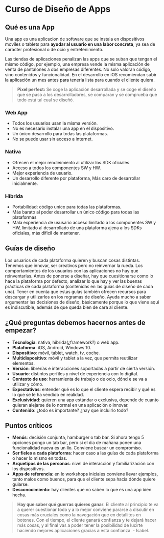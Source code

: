 # Curso de Diseño de Apps
## Qué es una App
Una app es una aplicacion de software que se instala en dispositivos moviles o tablets para **ayudar al usuario en una labor concreta**, ya sea de caracter profesional o de ocio y entretenimiento.

Las tiendas de aplicaciones penalizan las apps que se suban que tengan el mismo código, por ejemplo, una empresa vende la misma aplicación de venta de pantalones a dos empresas diferentes. No solo valoran código, sino contenidos y funcionalidad. En el desarrollo en iOS recomiendan subir la aplicación un mes antes para tenerla lista para cuando el cliente quiera.

> **Pixel perfect:** Se coge la aplicación desarrollada y se coge el diseño que se pasó a los desarrolladores, se comparan y se comprueba que todo está tal cual se diseñó.

### Web App
- Todos los usuarios usan la misma versión.
- No es necesario instalar una app en el dispositivo.
- Un único desarrollo para todas las plataformas.
- No se puede usar sin acceso a internet.

### Nativa
- Ofrecen el mejor rendieimiento al utilizar los SDK oficiales.
- Acceso a todos los componentes SW y HW.
- Mejor experiencia de usuario.
- Un desarrollo diferente por plataforma, Más caro de desarrollar inicialmente.

### Híbrida
- Portabilidad: código unico para todas las plataformas.
- Más barato al poder desarrollar un único código para todas las plataformas
- Mala experiencia de ususario acceso limitado a los componentes SW y HW, limitado al desarrollado de una plataforma ajena a los SDKs oficiales, más dificil de mantener.  


## Guías de diseño
Los usuarios de cada plataforma quieren y buscan cosas distintas. Tenemos que innovar, ser creativos pero no reinvernar la rueda. Los comportamientos de los usuarios con las aplicaciones no hay que reinventarlas. Antes de ponerse a diseñar, hay que cuesitionarse como lo hace la plataforma por defecto, analizar lo que hay y ver las buenas prácticas de cada plataforma (contenidas en las guías de diseño de cada una). Tener en cuenta que estas guías también ofrecen recursos para descargar y utilizarlos en los rogramas de diseño. Ayuda mucho a saber argumentar las decisiones de diseño, básicamente porque lo que viene aquí es indiscutible, además de que queda bien de cara al cliente.

## ¿Qué preguntas debemos hacernos antes de empezar?
- **Tecnología**: nativa, híbrida(¿framework?) o web app.
- **Plataforma**: iOS, Android, Windows 10.
- **Dispositivo**: móvil, tablet, watch, tv, coche.
- **Multidispositivo**: móvil y tablet a la vez, que permita reutilizar elementos.
- **Versión**: librerías e interacciones soportadas a partir de cierta versión.
- **Usuario**: distintos perfiles y nivel de experiencia con lo digital.  
- **Contexto de uso**: herramienta de trabajo o de ocio, dónd e se va a utilizar y cómo.
- **Expectativas**: entender qué es lo que el cliente espera recibir y qué es lo que se le ha vendido en realidad.
- **Exclusividad**: quieren una app estándar o exclusiva, depende de cuánto quieran alejarse de lo normal en una aplicación o innovar.
- **Contenido**: ¿todo es importante? ¿hay que incluirlo todo?

## Puntos críticos
- **Menús**: decisión conjunta, hamburger o tab bar. Si ahora tengo 5 opciones pongo un tab bar, pero si el dia de mañana ponen una funcionalidad nueva es un lío. Conviene buscar un compromiso.
- **Ser fieles a cada plataforma**: hacer caso a las guías de cada plataforma o hacer lo mismo en todas.
- **Arquetipos de las personas**: nivel de interacción y familiarización con los dispositivos.
- **Apps de referencia**: en lo workshops iniciales conviene llevar ejemplos, tanto malos como buenos, para que el cliente sepa hacia dónde quiere guiarse.
- **Desconocimiento**: hay clientes que no saben lo que es una app bien hecha.

> **Hay que saber qué guerras quieres ganar**. El cliente al principio te va a querer cuestionar todo y a lo mejor conviene pararse a discutir en cosas más cruciales como la navegación que en detallitos en botones. Con el tiempo, el cliente ganará confianza y te dejará hacer más cosas, y al final vas a poder tener la posibilidad de lucirte haciendo mejores aplicaciones gracias a esta confianza. - Isabel.
